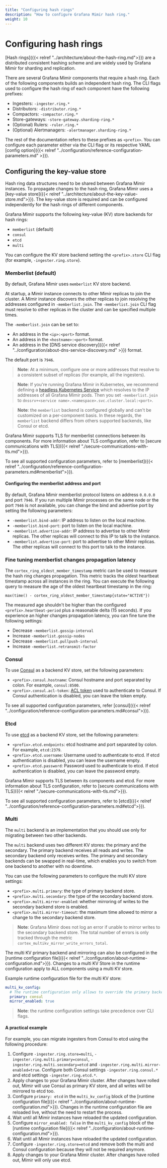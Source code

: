 ```yaml
---
title: "Configuring hash rings"
description: "How to configure Grafana Mimir hash ring."
weight: 10
---
```


# Configuring hash rings

[Hash rings]({{< relref "../architecture/about-the-hash-ring.md">}}) are a distributed consistent hashing scheme and are widely used by Grafana Mimir for sharding and replication.

There are several Grafana Mimir components that require a hash ring.
Each of the following components builds an independent hash ring.
The CLI flags used to configure the hash ring of each component have the following prefixes:

- Ingesters: `-ingester.ring.*`
- Distributors: `-distributor.ring.*`
- Compactors: `-compactor.ring.*`
- Store-gateways: `-store-gateway.sharding-ring.*`
- (Optional) Rulers: `-ruler.ring.*`
- (Optional) Alertmanagers: `-alertmanager.sharding-ring.*`

The rest of the documentation refers to these prefixes as `<prefix>`.
You can configure each parameter either via the CLI flag or its respective YAML [config option]({{< relref "../configuration/reference-configuration-parameters.md" >}}).

## Configuring the key-value store

Hash ring data structures need to be shared between Grafana Mimir instances.
To propagate changes to the hash ring, Grafana Mimir uses a [key-value store]({{< relref "../architecture/about-the-key-value-store.md">}}).
The key-value store is required and can be configured independently for the hash rings of different components.

Grafana Mimir supports the following key-value (KV) store backends for hash rings:

- `memberlist` (default)
- `consul`
- `etcd`
- `multi`

You can configure the KV store backend setting the `<prefix>.store` CLI flag (for example, `-ingester.ring.store`).

### Memberlist (default)

By default, Grafana Mimir uses `memberlist` KV store backend.

At startup, a Mimir instance connects to other Mimir replicas to join the cluster.
A Mimir instance discovers the other replicas to join resolving the addresses configured in `-memberlist.join`.
The `-memberlist.join` CLI flag must resolve to other replicas in the cluster and can be specified multiple times.

The `-memberlist.join` can be set to:

- An address in the `<ip>:<port>` format.
- An address in the `<hostname>:<port>` format.
- An address in the [DNS service discovery]({{< relref "../configuration/about-dns-service-discovery.md" >}}) format.

The default port is `7946`.

> **Note**: At a minimum, configure one or more addresses that resolve to a consistent subset of replicas (for example, all the ingesters).

> **Note**: If you're running Grafana Mimir in Kubernetes, we recommend defining a [headless Kubernetes Service](https://kubernetes.io/docs/concepts/services-networking/service/#headless-services) which resolves to the IP addresses of all Grafana Mimir pods. Then you set `-memberlist.join` to `dnssrv+<service name>.<namespace>.svc.cluster.local:<port>`.

> **Note**: the `memberlist` backend is configured globally and can't be customized on a per-component basis. In these regards, the `memberlist` backend differs from others supported backends, like Consul or etcd.

Grafana Mimir supports TLS for memberlist connections between its components.
For more information about TLS configuration, refer to [secure communications with TLS]({{< relref "./secure-communications-with-tls.md">}}).

To see all supported configuration parameters, refer to [memberlist]({{< relref "../configuration/reference-configuration-parameters.md#memberlist">}}).

#### Configuring the memberlist address and port

By default, Grafana Mimir memberlist protocol listens on address `0.0.0.0` and port `7946`.
If you run multiple Mimir processes on the same node or the port `7946` is not available, you can change the bind and advertise port by setting the following parameters:

- `-memberlist.bind-addr`: IP address to listen on the local machine.
- `-memberlist.bind-port`: port to listen on the local machine.
- `-memberlist.advertise-addr`: IP address to advertise to other Mimir replicas. The other replicas will connect to this IP to talk to the instance.
- `-memberlist.advertise-port`: port to advertise to other Mimir replicas. The other replicas will connect to this port to talk to the instance.

### Fine tuning memberlist changes propagation latency

The `cortex_ring_oldest_member_timestamp` metric can be used to measure the hash ring changes propagation.
This metric tracks the oldest heartbeat timestamp across all instances in the ring.
You can execute the following query to measure the age of the oldest heartbeat timestamp in the ring:

```promql
max(time() - cortex_ring_oldest_member_timestamp{state="ACTIVE"})
```

The measured age shouldn't be higher than the configured `<prefix>.heartbeat-period` plus a reasonable delta (15 seconds).
If you experience an higher changes propagation latency, you can fine tune the following settings:

- Decrease `-memberlist.gossip-interval`
- Increase `-memberlist.gossip-nodes`
- Decrease `-memberlist.pullpush-interval`
- Increase `-memberlist.retransmit-factor`

### Consul

To use [Consul](https://www.consul.io) as a backend KV store, set the following parameters:

- `<prefix>.consul.hostname`: Consul hostname and port separated by colon. For example, `consul:8500`.
- `<prefix>.consul.acl-token`: [ACL token](https://www.consul.io/docs/security/acl/acl-system) used to authenticate to Consul. If Consul authentication is disabled, you can leave the token empty.

To see all supported configuration parameters, refer [consul]({{< relref "../configuration/reference-configuration-parameters.md#consul">}}).

### Etcd

To use [etcd](https://etcd.io) as a backend KV store, set the following parameters:

- `<prefix>.etcd.endpoints`: etcd hostname and port separated by colon. For example, `etcd:2379`.
- `<prefix>.etcd.username`: Username used to authenticate to etcd. If etcd authentication is disabled, you can leave the username empty.
- `<prefix>.etcd.password`: Password used to authenticate to etcd. If etcd authentication is disabled, you can leave the password empty.

Grafana Mimir supports TLS between its components and etcd.
For more information about TLS configuration, refer to [secure communications with TLS]({{< relref "./secure-communications-with-tls.md">}}).

To see all supported configuration parameters, refer to [etcd]({{< relref "../configuration/reference-configuration-parameters.md#etcd">}}).

### Multi

The `multi` backend is an implementation that you should use only for migrating between two other backends.

The `multi` backend uses two different KV stores: the primary and the secondary.
The primary backend receives all reads and writes.
The secondary backend only receives writes.
The primary and secondary backends can be swapped in real-time, which enables you to switch from one backend to another with no downtime.

You can use the following parameters to configure the multi KV store settings:

- `<prefix>.multi.primary`: the type of primary backend store.
- `<prefix>.multi.secondary`: the type of the secondary backend store.
- `<prefix>.multi.mirror-enabled`: whether mirroring of writes to the secondary backend store is enabled.
- `<prefix>.multi.mirror-timeout`: the maximum time allowed to mirror a change to the secondary backend store.

> **Note**: Grafana Mimir does not log an error if unable to mirror writes to the secondary backend store. The total number of errors is only tracked through the metric `cortex_multikv_mirror_write_errors_total`.

The multi KV primary backend and mirroring can also be configured in the [runtime configuration file]({{< relref "../configuration/about-runtime-configuration.md">}}).
Changes to a multi KV Store in the runtime configuration apply to ALL components using a multi KV store.

Example runtime configuration file for the multi KV store:

```yaml
multi_kv_config:
  # The runtime configuration only allows to override the primary backend and whether mirroring is enabled.
  primary: consul
  mirror_enabled: true
```

> **Note**: the runtime configuration settings take precedence over CLI flags.

#### A practical example

For example, you can migrate ingesters from Consul to etcd using the following procedure:

1. Configure `-ingester.ring.store=multi`, `-ingester.ring.multi.primary=consul`, `-ingester.ring.multi.secondary=etcd` and `-ingester.ring.multi.mirror-enabled=true`. Configure both Consul settings `-ingester.ring.consul.*` and etcd settings `-ingester.ring.etcd.*`.
1. Apply changes to your Grafana Mimir cluster. After changes have rolled out, Mimir will use Consul as primary KV store, and all writes will be mirrored to etcd too.
1. Configure `primary: etcd` in the `multi_kv_config` block of the [runtime configuration file]({{< relref "../configuration/about-runtime-configuration.md">}}). Changes in the runtime configuration file are reloaded live, without the need to restart the process.
1. Wait until all Mimir instances have reloaded the updated configuration.
1. Configure `mirror_enabled: false` in the `multi_kv_config` block of the [runtime configuration file]({{< relref "../configuration/about-runtime-configuration.md">}}).
1. Wait until all Mimir instances have reloaded the updated configuration.
1. Configure `-ingester.ring.store=etcd` and remove both the multi and Consul configuration because they will not be required anymore.
1. Apply changes to your Grafana Mimir cluster. After changes have rolled out, Mimir will only use etcd.
